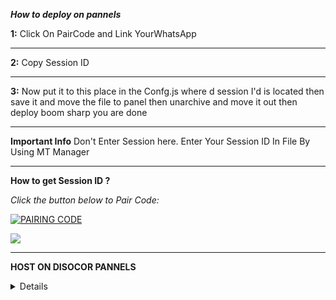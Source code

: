 ***How to deploy on pannels***

**1:** Click On PairCode and Link YourWhatsApp
___
**2:** Copy Session ID
___
**3:** Now put it to this place in the
Confg.js where d session I'd is located then save it and move the file to panel then unarchive and move it out then deploy boom sharp you are done
___
**Important Info**
Don't Enter Session here.
Enter Your Session ID In File By Using MT Manager
___

**How to get Session ID ?**


*_Click the button below to Pair Code:_*

  <a href="https://session-testing-e48a9a3aba26.herokuapp.com/"><img title="PAIRING CODE" src="https://img.shields.io/badge/PAIR CODE-TOFAN-MDh?color=darkblue&style=for-the-badge&logo=stackshare"></a>
  

<a><img src='https://i.imgur.com/LyHic3i.gif'/>

 ___  

**HOST ON DISOCOR PANNELS**
<details>
<summary>CLICK FOR MORE</summary>
<a href="https://github.com/Qadeer-bhai/TOFAN-BRAND/archive/refs/heads/main.zip"><img src="https://img.shields.io/badge/DOWNLOAD%20FILES-red" alt="Rainhost Files" width="150"></a>

